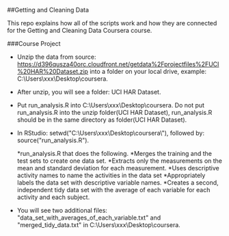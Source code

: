 ##Getting and Cleaning Data

This repo explains how all of the scripts work and how they are connected for the Getting and Cleaning Data Coursera course.

###Course Project

* Unzip the data from source: https://d396qusza40orc.cloudfront.net/getdata%2Fprojectfiles%2FUCI%20HAR%20Dataset.zip into a folder on your local drive, example: C:\Users\xxx\Desktop\coursera.  

* After unzip, you will see a folder: UCI HAR Dataset.

* Put run_analysis.R into C:\Users\xxx\Desktop\coursera. Do not put run_analysis.R into the unzip folder(UCI HAR Dataset), run_analysis.R should be in the same directory as folder(UCI HAR Dataset).

* In RStudio: setwd("C:\\Users\\xxx\\Desktop\\coursera\\"), followed by: source("run_analysis.R").
 
  *run_analysis.R that does the following. 
    *Merges the training and the test sets to create one data set.
    *Extracts only the measurements on the mean and standard deviation for each measurement. 
    *Uses descriptive activity names to name the activities in the data set
    *Appropriately labels the data set with descriptive variable names. 
    *Creates a second, independent tidy data set with the average of each variable for each activity and each subject. 


* You will see two additional files: "data_set_with_averages_of_each_variable.txt" and "merged_tidy_data.txt" in C:\Users\xxx\Desktop\coursera.
